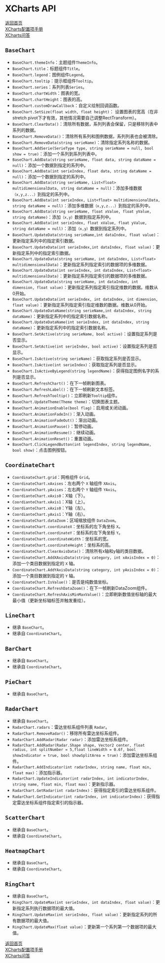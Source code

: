# XCharts API

[返回首页](https://github.com/monitor1394/unity-ugui-XCharts)  
[XCharts配置项手册](XCharts配置项手册.md)  
[XCharts问答](XCharts问答.md)

## `BaseChart`

* `BaseChart.themeInfo`：主题组件`ThemeInfo`。
* `BaseChart.title`：标题组件`Title`。
* `BaseChart.legend`：图例组件`Legend`。
* `BaseChart.tooltip`：提示框组件`Tooltip`。
* `BaseChart.series`：系列列表`Series`。
* `BaseChart.chartWidth`：图表的宽。
* `BaseChart.chartHeight`：图表的高。
* `BaseChart.customDrawCallback`：自定义绘制回调函数。
* `BaseChart.SetSize(float width, float height)`： 设置图表的宽高（在非stretch pivot下才有效，其他情况需要自己调整RectTransform）。
* `BaseChart.ClearData()`：清除所有数据，系列列表会保留，只是移除列表中系列的数据。
* `BaseChart.RemoveData()`：清除所有系列和图例数据，系列列表也会被清除。
* `BaseChart.RemoveData(string serieName)`：清除指定系列名称的数据。
* `BaseChart.AddSerie(SerieType type, string serieName = null, bool show = true)`：添加一个系列到系列列表中。
* `BaseChart.AddData(string serieName, float data, string dataName = null)`：添加一个数据到指定的系列中。
* `BaseChart.AddData(int serieIndex, float data, string dataName = null)`：添加一个数据到指定的系列中。
* `BaseChart.AddData(string serieName, List<float> multidimensionalData, string dataName = null)`：添加多维数据`（x,y,z...）`到指定的系列中。
* `BaseChart.AddData(int serieIndex, List<float> multidimensionalData, string dataName = null)`：添加多维数据`（x,y,z...）`到指定的系列中。
* `BaseChart.AddData(string serieName, float xValue, float yValue, string dataName)`：添加`（x,y）`数据到指定系列中。
* `BaseChart.AddData(int serieIndex, float xValue, float yValue, string dataName = null)`：添加`（x,y）`数据到指定系列中。
* `BaseChart.UpdateData(string serieName,int dataIndex, float value)`：更新指定系列中的指定索引数据。
* `BaseChart.UpdateData(int serieIndex,int dataIndex, float value)`：更新指定系列中的指定索引数据。
* `BaseChart.UpdateData(string serieName, int dataIndex, List<float> multidimensionalData)`：更新指定系列指定索引的数据项的多维数据。
* `BaseChart.UpdateData(int serieIndex, int dataIndex, List<float> multidimensionalData)`：更新指定系列指定索引的数据项的多维数据。
* `BaseChart.UpdateData(string serieName, int dataIndex, int dimension, float value)`：更新指定系列指定索引指定维数的数据。维数从0开始。
* `BaseChart.UpdateData(int serieIndex, int dataIndex, int dimension, float value)`：更新指定系列指定索引指定维数的数据。维数从0开始。
* `BaseChart.UpdateDataName(string serieName,int dataIndex, string dataName)`：更新指定系列中的指定索引数据名称。
* `BaseChart.UpdateDataName(int serieIndex, int dataIndex, string dataName)`：更新指定系列中的指定索引数据名称。
* `BaseChart.SetActive(string serieName, bool active)`：设置指定系列是否显示。
* `BaseChart.SetActive(int serieIndex, bool active)`：设置指定系列是否显示。
* `BaseChart.IsActive(string serieName)`：获取指定系列是否显示。
* `BaseChart.IsActive(int serieIndex)`：获取指定系列是否显示。
* `BaseChart.IsActiveByLegend(string legendName)`：获得指定图例名字的系列是否显示。
* `BaseChart.RefreshChart()`：在下一帧刷新图表。
* `BaseChart.RefreshLabel()`：在下一帧刷新文本标签。
* `BaseChart.RefreshTooltip()`：立即刷新`Tooltip`组件。
* `BaseChart.UpdateTheme(Theme theme)`：切换图表主题。
* `BaseChart.AnimationEnable(bool flag)`：启用或关闭动画。
* `BaseChart.AnimationFadeIn()`：渐入动画。
* `BaseChart.AnimationFadeOut()`：渐出动画。
* `BaseChart.AnimationPause()`：暂停动画。
* `BaseChart.AnimationResume()`：继续动画。
* `BaseChart.AnimationReset()`：重置动画。
* `BaseChart.ClickLegendButton(int legendIndex, string legendName, bool show)`：点击图例按钮。

## `CoordinateChart`

* `CoordinateChart.grid`：网格组件 `Grid`。
* `CoordinateChart.xAxises`：左右两个 `X` 轴组件 `XAxis`。
* `CoordinateChart.yAxises`：左右两个 `Y` 轴组件 `YAxis`。
* `CoordianteChart.xAxis0`：X轴（下）。
* `CoordianteChart.xAxis1`：X轴（上）。
* `CoordianteChart.xAxis0`：Y轴（左）。
* `CoordianteChart.yAxis1`：Y轴（右）。
* `CoordinateChart.dataZoom`：区域缩放组件 `DataZoom`。
* `CoordinateChart.coordinateX`：坐标系的左下角坐标 `X`。
* `CoordinateChart.coordinateY`：坐标系的左下角坐标 `Y`。
* `CoordinateChart.coordinateWidth`：坐标系的宽。
* `CoordinateChart.coordinateHeight`：坐标系的高。
* `CoordinateChart.ClearAxisData()`：清除所有x轴和y轴的类目数据。
* `CoordinateChart.AddXAxisData(string category, int xAxisIndex = 0)`：添加一个类目数据到指定的 `X` 轴。
* `CoordinateChart.AddYAxisData(string category, int yAxisIndex = 0)`：添加一个类目数据到指定的 `Y` 轴。
* `CoordinateChart.IsValue()`：是否是纯数值坐标。
* `CoordinateChart.RefreshDataZoom()`：在下一帧刷新DataZoom组件。
* `CoordinateChart.RefreshAxisMinMaxValue()`：立即刷新数值坐标轴的最大最小值（更新坐标轴标签并触发重绘）。

## `LineChart`

* 继承 `BaseChart`。
* 继承自 `CoordinateChart`。

## `BarChart`

* 继承自 `BaseChart`。
* 继承自 `CoordinateChart`。

## `PieChart`

* 继承自 `BaseChart`。

## `RadarChart`

* 继承自 `BaseChart`。
* `RadarChart.radars`：雷达坐标系组件列表 `Radar`。
* `RadarChart.RemoveRadar()`：移除所有雷达坐标系组件。
* `RadarChart.AddRadar(Radar radar)`：添加雷达坐标系组件。
* `RadarChart.AddRadar(Radar.Shape shape, Vector2 center, float radius, int splitNumber = 5,float lineWidth = 0.6f, bool showIndicator = true, bool showSplitArea = true)`：添加雷达坐标系组件。
* `RadarChart.AddIndicator(int radarIndex, string name, float min, float max)`：添加指示器。
* `RadarChart.UpdateIndicator(int radarIndex, int indicatorIndex, string name, float min, float max)`：更新指示器。
* `RadarChart.GetRadar(int radarIndex)`：获得指定索引的雷达坐标系组件。
* `RadarChart.GetIndicator(int radarIndex, int indicatorIndex)`：获得指定雷达坐标系组件指定索引的指示器。

## `ScatterChart`

* 继承自 `BaseChart`。
* 继承自 `CoordinateChart`。

## `HeatmapChart`

* 继承自 `BaseChart`。
* 继承自 `CoordinateChart`。

## `RingChart`

* 继承自 `BaseChart`。
* `RingChart.UpdateMax(int serieIndex, int dataIndex, float value)`：更新指定系列执行数据项的最大值。
* `RingChart.UpdateMax(int serieIndex, float value)`：更新指定系列的所有数据项的最大值。
* `RingChart.UpdateMax(float value)`：更新第一个系列第一个数据项的最大值。

[返回首页](https://github.com/monitor1394/unity-ugui-XCharts)  
[XCharts配置项手册](XCharts配置项手册.md)  
[XCharts问答](XCharts问答.md)


